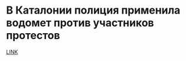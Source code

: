 # В Каталонии полиция применила водомет против участников протестов



[LINK](https://varlamov.ru/3640013.html)